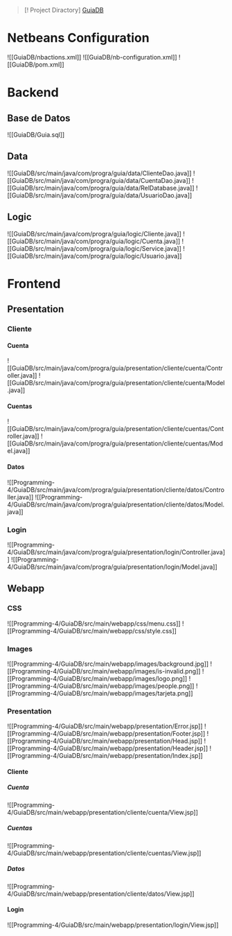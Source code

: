 
>[! Project Diractory]
> [GuiaDB](file:///home/xarthy/uni-notes/SS2023/Programming%204/GuiaDB)

# Netbeans Configuration
![[GuiaDB/nbactions.xml]]
![[GuiaDB/nb-configuration.xml]]
![[GuiaDB/pom.xml]]
# Backend
## Base de Datos
![[GuiaDB/Guia.sql]]
## Data
![[GuiaDB/src/main/java/com/progra/guia/data/ClienteDao.java]]
![[GuiaDB/src/main/java/com/progra/guia/data/CuentaDao.java]]
![[GuiaDB/src/main/java/com/progra/guia/data/RelDatabase.java]]
![[GuiaDB/src/main/java/com/progra/guia/data/UsuarioDao.java]]
## Logic
![[GuiaDB/src/main/java/com/progra/guia/logic/Cliente.java]]
![[GuiaDB/src/main/java/com/progra/guia/logic/Cuenta.java]]
![[GuiaDB/src/main/java/com/progra/guia/logic/Service.java]]
![[GuiaDB/src/main/java/com/progra/guia/logic/Usuario.java]]

# Frontend
## Presentation
### Cliente
#### Cuenta
![[GuiaDB/src/main/java/com/progra/guia/presentation/cliente/cuenta/Controller.java]]
![[GuiaDB/src/main/java/com/progra/guia/presentation/cliente/cuenta/Model.java]]
#### Cuentas
![[GuiaDB/src/main/java/com/progra/guia/presentation/cliente/cuentas/Controller.java]]
![[GuiaDB/src/main/java/com/progra/guia/presentation/cliente/cuentas/Model.java]]
#### Datos
![[Programming-4/GuiaDB/src/main/java/com/progra/guia/presentation/cliente/datos/Controller.java]]
![[Programming-4/GuiaDB/src/main/java/com/progra/guia/presentation/cliente/datos/Model.java]]
### Login
![[Programming-4/GuiaDB/src/main/java/com/progra/guia/presentation/login/Controller.java]]
![[Programming-4/GuiaDB/src/main/java/com/progra/guia/presentation/login/Model.java]]
## Webapp
### CSS
![[Programming-4/GuiaDB/src/main/webapp/css/menu.css]]
![[Programming-4/GuiaDB/src/main/webapp/css/style.css]]
### Images
![[Programming-4/GuiaDB/src/main/webapp/images/background.jpg]]
![[Programming-4/GuiaDB/src/main/webapp/images/is-invalid.png]]
![[Programming-4/GuiaDB/src/main/webapp/images/logo.png]]
![[Programming-4/GuiaDB/src/main/webapp/images/people.png]]
![[Programming-4/GuiaDB/src/main/webapp/images/tarjeta.png]]
### Presentation
![[Programming-4/GuiaDB/src/main/webapp/presentation/Error.jsp]]
![[Programming-4/GuiaDB/src/main/webapp/presentation/Footer.jsp]]
![[Programming-4/GuiaDB/src/main/webapp/presentation/Head.jsp]]
![[Programming-4/GuiaDB/src/main/webapp/presentation/Header.jsp]]
![[Programming-4/GuiaDB/src/main/webapp/presentation/Index.jsp]]
#### Cliente
##### Cuenta
![[Programming-4/GuiaDB/src/main/webapp/presentation/cliente/cuenta/View.jsp]]
##### Cuentas
![[Programming-4/GuiaDB/src/main/webapp/presentation/cliente/cuentas/View.jsp]]
##### Datos
![[Programming-4/GuiaDB/src/main/webapp/presentation/cliente/datos/View.jsp]]
#### Login
![[Programming-4/GuiaDB/src/main/webapp/presentation/login/View.jsp]]
